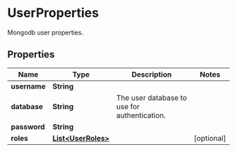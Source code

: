 

# UserProperties

Mongodb user properties.
## Properties

| Name | Type | Description | Notes |
| ------------ | ------------- | ------------- | ------------- |
| **username** | **String** |  |  |
| **database** | **String** | The user database to use for authentication. |  |
| **password** | **String** |  |  |
| **roles** | [**List&lt;UserRoles&gt;**](UserRoles.md) |  |  [optional] |


